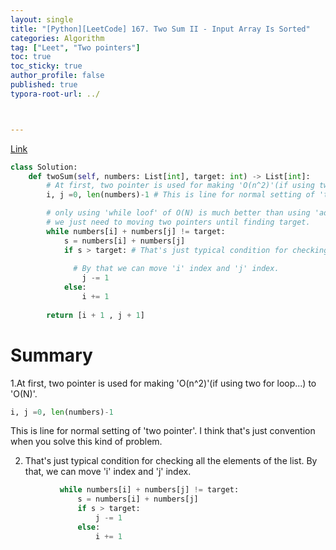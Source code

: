```yaml
---
layout: single
title: "[Python][LeetCode] 167. Two Sum II - Input Array Is Sorted"
categories: Algorithm
tag: ["Leet", "Two pointers"]
toc: true
toc_sticky: true
author_profile: false
published: true
typora-root-url: ../



---
```


[Link](https://leetcode.com/problems/two-sum-ii-input-array-is-sorted/description/)

```python
class Solution:
    def twoSum(self, numbers: List[int], target: int) -> List[int]:
        # At first, two pointer is used for making 'O(n^2)'(if using two for loof...) to 'O(N)'
        i, j =0, len(numbers)-1 # This is line for normal setting of 'two pointer'. I think that's just convention when you solve this kind of problem.

        # only using 'while loof' of O(N) is much better than using 'adding conditional statesment in that while loof for checking'
        # we just need to moving two pointers until finding target.
        while numbers[i] + numbers[j] != target:
            s = numbers[i] + numbers[j]        
            if s > target: # That's just typical condition for checking all the elements of the list.
              
              # By that we can move 'i' index and 'j' index.
                j -= 1
            else:
                i += 1 
                
        return [i + 1 , j + 1]
```

# Summary

1.At first, two pointer is used for making 'O(n^2)'(if using two for loop...) to 'O(N)'. 

```python
i, j =0, len(numbers)-1 
```

This is line for normal setting of 'two pointer'. I think that's just convention when you solve this kind of problem.

2.    That's just typical condition for checking all the elements of the list. By that, we can move 'i' index and 'j' index.
```python
           while numbers[i] + numbers[j] != target:
               s = numbers[i] + numbers[j]        
               if s > target: 
                   j -= 1
               else:
                   i += 1 
   ```

